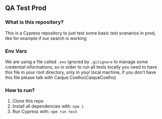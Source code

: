 ## QA Test Prod

### What is this repository?
This is a Cypress repository to just test some basic test scenarios in prod, like for example if our search is working

### Env Vars
We are using a file called `.env` ignored by `.gitignore` to manage some credential informations, so in order to run all tests locally you need to have this file in your root directory, only in your local machine, if you don't have this file please talk with Caíque Coelho(CaiqueCoelho)

### How to run?
1. Clone this repo
2. Install all dependencies with: `npm i`
3. Run Cypress with: `npm run test`
